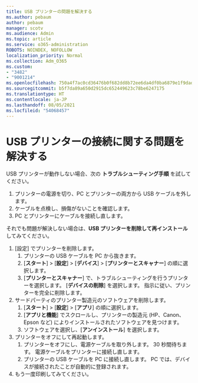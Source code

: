 ```yaml
---
title: USB プリンターの問題を解決する
ms.author: pebaum
author: pebaum
manager: scotv
ms.audience: Admin
ms.topic: article
ms.service: o365-administration
ROBOTS: NOINDEX, NOFOLLOW
localization_priority: Normal
ms.collection: Adm_O365
ms.custom:
- "3482"
- "9001214"
ms.openlocfilehash: 750a4f7ac0cd36476b0f682dd8b72ee6da4df0ba6879e1f9dad32dbcea15053e
ms.sourcegitcommit: b5f7da89a650d2915dc652449623c78be6247175
ms.translationtype: HT
ms.contentlocale: ja-JP
ms.lasthandoff: 08/05/2021
ms.locfileid: "54068457"
---
```

# <a name="fix-usb-printer-connection-issues"></a>USB プリンターの接続に関する問題を解決する

USB プリンターが動作しない場合、次の **トラブルシューティング手順** を試してください。

1. プリンターの電源を切り、PC とプリンターの両方から USB ケーブルを外します。
2. ケーブルを点検し、損傷がないことを確認します。
3. PC とプリンターにケーブルを接続し直します。

それでも問題が解決しない場合は、**USB プリンターを削除して再インストール** してみてください。

1. [設定] でプリンターを削除します。
    1. プリンターの USB ケーブルを PC から抜きます。
    2. [**スタート**] > [**設定**] > [**デバイス**] > [**プリンターとスキャナー**] の順に選択します。
    3. [**プリンターとスキャナー**] で、トラブルシューティングを行うプリンターを選択します。 [**デバイスの削除**] を選択します。 指示に従い、プリンターを完全に削除します。
2. サードパーティのプリンター製造元のソフトウェアを削除します。
    1. [**スタート**]  >  [**設定**]  >  [**アプリ**] の順に選択します。
    2. [**アプリと機能**] でスクロールし、プリンターの製造元 (HP、Canon、Epson など) によりインストールされたソフトウェアを見つけます。
    3. ソフトウェアを選択し、[**アンインストール**] を選択します。
3. プリンターをオフにして再起動します。<br>
    1. プリンターをオフにし、電源ケーブルを取り外します。 30 秒間待ちます。 電源ケーブルをプリンターに接続し直します。
    2. プリンターの USB ケーブルを PC に接続し直します。 PC では、デバイスが接続されたことが自動的に登録されます。
4. もう一度印刷してみてください。